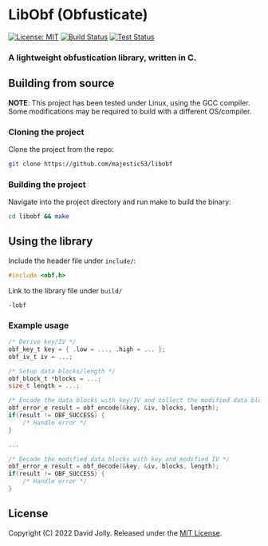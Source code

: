 # LibObf (Obfusticate)

[![License: MIT](https://shields.io/badge/license-MIT-blue.svg?style=flat)](https://github.com/majestic53/libobf/blob/master/LICENSE.md) [![Build Status](https://github.com/majestic53/libobf/workflows/Build/badge.svg)](https://github.com/majestic53/libobf/actions/workflows/build.yml) [![Test Status](https://github.com/majestic53/libobf/workflows/Test/badge.svg)](https://github.com/majestic53/libobf/actions/workflows/test.yml)

### A lightweight obfustication library, written in C.

## Building from source

__NOTE__: This project has been tested under Linux, using the GCC compiler. Some modifications may be required to build with a different OS/compiler.

### Cloning the project

Clone the project from the repo:

```bash
git clone https://github.com/majestic53/libobf
```

### Building the project

Navigate into the project directory and run make to build the binary:

```bash
cd libobf && make
```

## Using the library

Include the header file under `include/`:

```c
#include <obf.h>
```

Link to the library file under `build/`

```
-lobf
```

### Example usage

```c
/* Derive key/IV */
obf_key_t key = { .low = ..., .high = ... };
obf_iv_t iv = ...;

/* Setup data blocks/length */
obf_block_t *blocks = ...;
size_t length = ...;

/* Encode the data blocks with key/IV and collect the modified data blocks/IV */
obf_error_e result = obf_encode(&key, &iv, blocks, length);
if(result != OBF_SUCCESS) {
    /* Handle error */
}

...

/* Decode the modified data blocks with key and modified IV */
obf_error_e result = obf_decode(&key, &iv, blocks, length);
if(result != OBF_SUCCESS) {
    /* Handle error */
}
```

## License

Copyright (C) 2022 David Jolly. Released under the [MIT License](https://github.com/majestic53/libobf/blob/master/LICENSE.md).
